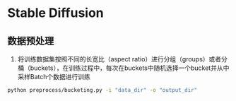 # Stable Diffusion
## 数据预处理
1. 将训练数据集按照不同的长宽比（aspect ratio）进行分组（groups）或者分桶（buckets），在训练过程中，每次在buckets中随机选择一个bucket并从中采样Batch个数据进行训练
```bash
python preprocess/bucketing.py -i "data_dir" -o "output_dir"
```
